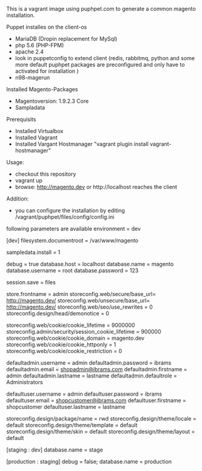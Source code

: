 This is a vagrant image using puphpet.com to generate  a common magento installation.

Puppet installes on the client-os
- MariaDB (Dropin replacement for MySql)
- php 5.6 (PHP-FPM) 
- apache 2.4
- look in puppetconfig to extend client (redis, rabbitmq, python and some more default puphpet packages are preconfigured and only have to activated for installation )
- n98-magerun

Installed Magento-Packages
- Magentoversion: 1.9.2.3 Core
- Sampladata

Prerequisits
- Installed Virtualbox
- Installed Vagrant
- Installed Vargant Hostmanager "vagrant plugin install vagrant-hostmanager"

Usage:
- checkout this repository
- vagrant up
- browse: http://magento.dev or http://localhost reaches the client


Addition:
- you can configure the installation by editing /vagrant/puphpet/files/config/config.ini

following parameters are available
environment = dev


[dev]
filesystem.documentroot = /var/www/magento

sampledata.install = 1

debug = true
database.host = localhost
database.name = magento
database.username = root
database.password = 123

session.save = files

store.frontname = admin
storeconfig.web/secure/base_url= http://magento.dev/
storeconfig.web/unsecure/base_url= http://magento.dev/
storeconfig.web/seo/use_rewrites = 0
storeconfig.design/head/demonotice = 0

storeconfig.web/cookie/cookie_lifetime = 9000000
storeconfig.admin/security/session_cookie_lifetime = 900000
storeconfig.web/cookie/cookie_domain = magento.dev
storeconfig.web/cookie/cookie_httponly = 1
storeconfig.web/cookie/cookie_restriction = 0


defaultadmin.username = admin
defaultadmin.password = ibrams
defaultadmin.email = shopadmin@ibrams.com
defaultadmin.firstname = admin
defaultadmin.lastname = lastname
defaultadmin.defaultrole = Administrators

defaultuser.username = admin
defaultuser.password = ibrams
defaultuser.email = shopcustomer@ibrams.com
defaultuser.firstname = shopcustomer
defaultuser.lastname = lastname

storeconfig.design/package/name = rwd
storeconfig.design/theme/locale = default
storeconfig.design/theme/template = default
storeconfig.design/theme/skin = default
storeconfig.design/theme/layout = default


[staging : dev]
database.name = stage

[production : staging]
debug = false;
database.name = production




